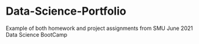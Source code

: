 # Data-Science-Portfolio
Example of both homework and project assignments from SMU June 2021 Data Science BootCamp
